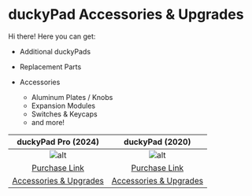 # duckyPad Accessories & Upgrades

Hi there! Here you can get:

* Additional duckyPads

* Replacement Parts

* Accessories

	* Aluminum Plates / Knobs
	* Expansion Modules
	* Switches & Keycaps
	* and more!



|duckyPad Pro (2024)|duckyPad (2020)|
|:--:|:--:|
|![alt](../resources/photos/sq.jpeg)|![alt](../resources/photos/og.jpeg)|
|[Purchase Link](https://www.tindie.com/products/37399/)|[Purchase Link](https://www.tindie.com/products/21984/)|
|[Accessories & Upgrades](https://www.tindie.com/products/dekunukem/duckypad-pro-accessories/)|[Accessories & Upgrades](https://www.tindie.com/products/dekunukem/duckypad-accessories/)|
